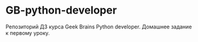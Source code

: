 # GB-python-developer

Репозиторий ДЗ курса Geek Brains Python developer.
Домашнее задание к первому уроку.
